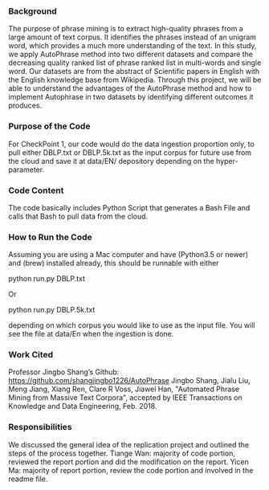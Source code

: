 ### Background

The purpose of phrase mining is to extract high-quality phrases from a large amount of text corpus. It identifies the phrases instead of an unigram word, which provides a much more understanding of the text.  In this study, we apply AutoPhrase method into two different datasets and compare the decreasing quality ranked list of phrase ranked list in multi-words and single word. Our datasets are from the abstract of Scientific papers in English with the English knowledge base from Wikipedia. Through this project, we will be able to understand the advantages of the AutoPhrase method and how to implement Autophrase in two datasets by identifying different outcomes it produces. 

### Purpose of the Code

For CheckPoint 1, our code would do the data ingestion proportion only, to pull either DBLP.txt or DBLP.5k.txt as the input corpus for future use from the cloud and save it at data/EN/ depository depending on the hyper-parameter.

### Code Content

The code basically includes Python Script that generates a Bash File and calls that Bash to pull data from the cloud.
	
### How to Run the Code

Assuming you are using a Mac computer and have (Python3.5 or newer) and  (brew) installed already, this should be runnable with either

python run.py DBLP.txt

Or

python run.py DBLP.5k.txt

depending on which corpus you would like to use as the input file. You will see the file at data/En when the ingestion is done.



### Work Cited

Professor Jingbo Shang’s Github: https://github.com/shangjingbo1226/AutoPhrase
Jingbo Shang, Jialu Liu, Meng Jiang, Xiang Ren, Clare R Voss, Jiawei Han, "Automated Phrase Mining from Massive Text Corpora", accepted by IEEE Transactions on Knowledge and Data Engineering, Feb. 2018.

### Responsibilities
We discussed the general idea of the replication project and outlined the steps of the process together.
Tiange Wan: majority of code portion, reviewed the report portion and did the modification on the report.
Yicen Ma: majority of report portion, review the code portion and involved in the readme file.





